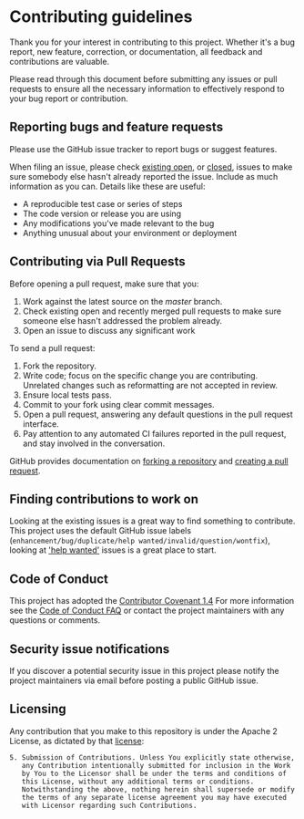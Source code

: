 # Contributing guidelines
Thank you for your interest in contributing to this project.
Whether it's a bug report, new feature, correction, or documentation, all feedback and contributions are valuable.

Please read through this document before submitting any issues or pull requests to ensure all the necessary information to effectively respond to your bug report or contribution.

## Reporting bugs and feature requests
Please use the GitHub issue tracker to report bugs or suggest features.

When filing an issue, please check [existing open](https://github.com/ros-tooling/cross_compile/issues), or [closed](https://github.com/ros-tooling/cross_compile/issues?utf8=%E2%9C%93&q=is%3Aissue%20is%3Aclosed%20), issues to make sure somebody else hasn't already
reported the issue.
Include as much information as you can.
Details like these are useful:

* A reproducible test case or series of steps
* The code version or release you are using
* Any modifications you've made relevant to the bug
* Anything unusual about your environment or deployment


## Contributing via Pull Requests
Before opening a pull request, make sure that you:

1. Work against the latest source on the *master* branch.
2. Check existing open and recently merged pull requests to make sure someone else hasn't addressed the problem already.
3. Open an issue to discuss any significant work

To send a pull request:

1. Fork the repository.
2. Write code; focus on the specific change you are contributing. Unrelated changes such as reformatting are not accepted in review.
3. Ensure local tests pass.
4. Commit to your fork using clear commit messages.
5. Open a pull request, answering any default questions in the pull request interface.
6. Pay attention to any automated CI failures reported in the pull request, and stay involved in the conversation.

GitHub provides documentation on [forking a repository](https://help.github.com/articles/fork-a-repo/) and
[creating a pull request](https://help.github.com/articles/creating-a-pull-request/).


## Finding contributions to work on
Looking at the existing issues is a great way to find something to contribute. This project uses the default GitHub issue labels (`enhancement/bug/duplicate/help wanted/invalid/question/wontfix`), looking at ['help wanted'](https://github.com/ros-tooling/cross_compile/labels/help%20wanted) issues is a great place to start.


## Code of Conduct
This project has adopted the [Contributor Covenant 1.4](https://www.contributor-covenant.org/version/1/4/code-of-conduct.html)
For more information see the [Code of Conduct FAQ](https://www.contributor-covenant.org/faq) or contact the project maintainers with any questions or comments.


## Security issue notifications
If you discover a potential security issue in this project please notify the project maintainers via email before posting a public GitHub issue.


## Licensing
Any contribution that you make to this repository is under the Apache 2 License, as dictated by that
[license](http://www.apache.org/licenses/LICENSE-2.0.html):

~~~
5. Submission of Contributions. Unless You explicitly state otherwise,
   any Contribution intentionally submitted for inclusion in the Work
   by You to the Licensor shall be under the terms and conditions of
   this License, without any additional terms or conditions.
   Notwithstanding the above, nothing herein shall supersede or modify
   the terms of any separate license agreement you may have executed
   with Licensor regarding such Contributions.
~~~
